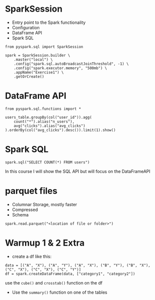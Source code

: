 # SparkSession

- Entry point to the Spark functionality
- Configuration
- DataFrame API
- Spark SQL

```
from pyspark.sql import SparkSession

spark = SparkSession.builder \
    .master("local") \
    .config("spark.sql.autoBroadcastJoinThreshold", -1) \
    .config("spark.executor.memory", "500mb") \
    .appName("Exercise1") \
    .getOrCreate()
```

# DataFrame API

```
from pyspark.sql.functions import *

users_table.groupBy(col("user_id")).agg(
    count("*").alias("n_users"),
    avg("clicks").alias("avg_clicks")
).orderBy(col("avg_clicks").desc()).limit(1).show()
```

# Spark SQL

```
spark.sql("SELECT COUNT(*) FROM users")
```

In this course I will show the SQL API but will focus on the DataFrameAPI

# parquet files

- Columnar Storage, mostly faster
- Compressed
- Schema

```
spark.read.parquet("<location of file or folder>")
```

# Warmup 1 & 2 Extra

- create a df like this:

```
data = [("A", "X"), ("A", "Y"), ("A", "X"), ("B", "Y"), ("B", "X"), ("C", "X"), ("C", "X"), ("C", "Y")]
df = spark.createDataFrame(data, ["category1", "category2"])
```

use the `cube()` and `crosstab()` function on the df

- Use the `summary()` function on one of the tables
